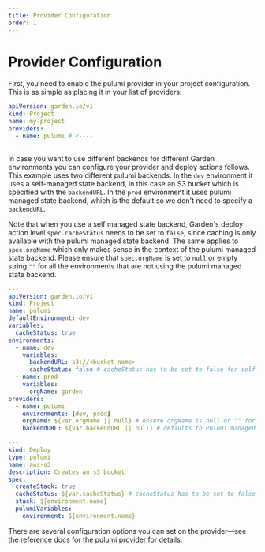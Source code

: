 ```yaml
---
title: Provider Configuration
order: 1
---
```


# Provider Configuration

First, you need to enable the pulumi provider in your project configuration. This is as simple as placing it in your list of providers:
```yaml
apiVersion: garden.io/v1
kind: Project
name: my-project
providers:
  - name: pulumi # <----
  ...
```

In case you want to use different backends for different Garden environments you can configure your provider and deploy actions follows. This example uses two
different pulumi backends. In the `dev` environment it uses a self-managed state backend, in this case an S3 bucket which is specified
with the `backendURL`.
In the `prod` environment it uses pulumi managed state backend, which is the default so we don't need to specify a `backendURL`. 

Note that when you use a self managed state backend, Garden's deploy action level `spec.cacheStatus` needs to be set to `false`, since 
caching is only available with the pulumi managed state backend. The same applies to `spec.orgName` which only makes sense in the context of the pulumi managed state backend.
Please ensure that `spec.orgName` is set to `null` or empty string `""` for all the environments that are not using the pulumi managed state backend.

```yaml
---
apiVersion: garden.io/v1
kind: Project
name: pulumi
defaultEnvironment: dev
variables:
  cacheStatus: true
environments:
  - name: dev
    variables:
      backendURL: s3://<bucket-name>
      cacheStatus: false # cacheStatus has to be set to false for self-managed state backends
  - name: prod
    variables:
      orgName: garden
providers:
  - name: pulumi
    environments: [dev, prod]
    orgName: ${var.orgName || null} # ensure orgName is null or "" for self-managed state backends
    backendURL: ${var.backendURL || null} # defaults to Pulumi managed state backend if null or ""

---
kind: Deploy
type: pulumi
name: aws-s3
description: Creates an s3 bucket
spec:
  createStack: true
  cacheStatus: ${var.cacheStatus} # cacheStatus has to be set to false for self-managed state backends
  stack: ${environment.name}
  pulumiVariables:
    environment: ${environment.name}
```

There are several configuration options you can set on the provider—see the [reference docs for the pulumi provider](../reference/providers/pulumi.md) for details.
